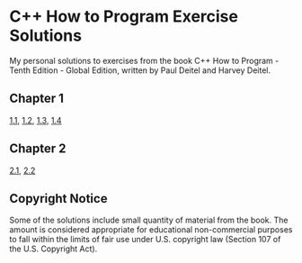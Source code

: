 # C++ How to Program Exercise Solutions

My personal solutions to exercises from the book C++ How to Program - Tenth Edition - Global Edition, written by Paul Deitel and Harvey Deitel.

## Chapter 1

[1.1](chapter-01/exercise-01-01/exercise-01-01.md),
[1.2](chapter-01/exercise-01-02/exercise-01-02.md),
[1.3](chapter-01/exercise-01-03/exercise-01-03.md),
[1.4](chapter-01/exercise-01-04/exercise-01-04.md)

## Chapter 2

[2.1](chapter-02/exercise-02-01/exercise-02-01.md),
[2.2](chapter-02/exercise-02-02/exercise-02-02.md)

## Copyright Notice

Some of the solutions include small quantity of material from the book. The amount is considered appropriate for educational non-commercial purposes to fall within the limits of fair use under U.S. copyright law (Section 107 of the U.S. Copyright Act).
